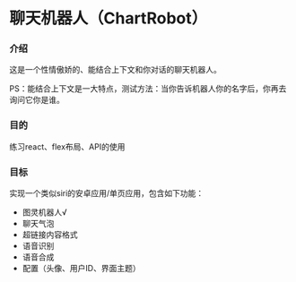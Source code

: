 # 聊天机器人（ChartRobot）

### 介绍

这是一个性情傲娇的、能结合上下文和你对话的聊天机器人。

PS：能结合上下文是一大特点，测试方法：当你告诉机器人你的名字后，你再去询问它你是谁。

### 目的

练习react、flex布局、API的使用

### 目标

实现一个类似siri的安卓应用/单页应用，包含如下功能：

- 图灵机器人√
- 聊天气泡
- 超链接内容格式
- 语音识别
- 语音合成
- 配置（头像、用户ID、界面主题）



